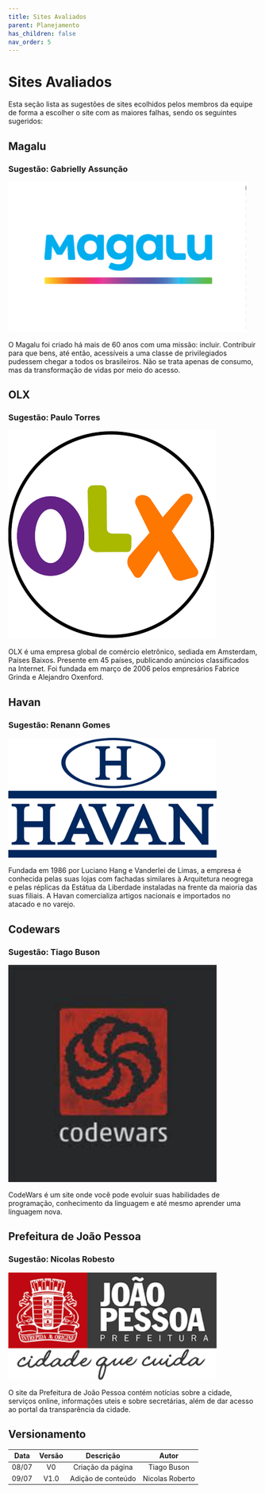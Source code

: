 ```yaml
---
title: Sites Avaliados
parent: Planejamento
has_children: false
nav_order: 5
---
```


# Sites Avaliados


Esta seção lista as sugestões de sites ecolhidos pelos membros da equipe de forma a escolher o site com as maiores falhas, sendo os seguintes sugeridos:

## Magalu
### Sugestão: Gabrielly Assunção
<img width="480" 
       src="../imagens/magalu_logo.png"/>
  <br>

O Magalu foi criado há mais de 60 anos com uma missão: incluir. Contribuir para que bens, até então, acessíveis a uma classe de privilegiados pudessem chegar a todos os brasileiros. Não se trata apenas de consumo, mas da transformação de vidas por meio do acesso.

## OLX
### Sugestão: Paulo Torres
<img width="420" 
       src="../imagens/olx_logo.png"/>
  <br>

OLX é uma empresa global de comércio eletrônico, sediada em Amsterdam, Países Baixos. Presente em 45 países, publicando anúncios classificados na Internet. Foi fundada em março de 2006 pelos empresários Fabrice Grinda e Alejandro Oxenford.

## Havan
### Sugestão: Renann Gomes
<img width="420" 
       src="../imagens/havan_logo.png"/>
  <br>

Fundada em 1986 por Luciano Hang e Vanderlei de Limas, a empresa é conhecida pelas suas lojas com fachadas similares à Arquitetura neogrega e pelas réplicas da Estátua da Liberdade instaladas na frente da maioria das suas filiais. A Havan comercializa artigos nacionais e importados no atacado e no varejo. 

## Codewars
### Sugestão: Tiago Buson
<img width="420" 
       src="../imagens/codewars_logo.jpg"/>
  <br>
  
CodeWars é um site onde você pode evoluir suas habilidades de programação, conhecimento da linguagem e até mesmo aprender uma linguagem nova.

## Prefeitura de João Pessoa
### Sugestão: Nicolas Robesto
<img width="420" 
       src="../imagens/joao_pessoa_logo.png"/>
  <br>

O site da Prefeitura de João Pessoa contém notícias sobre a cidade, serviços online, informações uteis e sobre secretárias, além de dar acesso ao portal da transparência da cidade.

## Versionamento

| Data  | Versão |     Descrição     |    Autor    |
|:-----:|:------:|:-----------------:|:-----------:|
| 08/07 |   V0   | Criação da página | Tiago Buson |
| 09/07 |   V1.0   | Adição de conteúdo | Nicolas Roberto |
